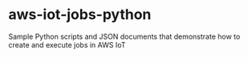 # aws-iot-jobs-python
Sample Python scripts and JSON documents that demonstrate how to create and execute jobs in AWS IoT
